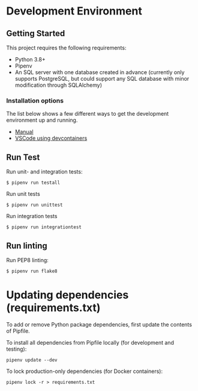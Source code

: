 # Development Environment

## Getting Started
This project requires the following requirements:
 - Python 3.8+
- Pipenv
- An SQL server with one database created in advance (currently only supports PostgreSQL, but could support any SQL database with minor modification through SQLAlchemy)

### Installation options
The list below shows a few different ways to get the development environment up and running.

- [Manual](../manual/README.md)
- [VSCode using devcontainers](../vscode/README.md)


## Run Test
Run unit- and integration tests:

    $ pipenv run testall

Run unit tests

    $ pipenv run unittest

Run integration tests

    $ pipenv run integrationtest

## Run linting

Run PEP8 linting:

    $ pipenv run flake8

# Updating dependencies (requirements.txt)

To add or remove Python package dependencies, first update the contents of Pipfile.

To install all dependencies from Pipfile locally (for development and testing):

    pipenv update --dev

To lock production-only dependencies (for Docker containers):

    pipenv lock -r > requirements.txt
